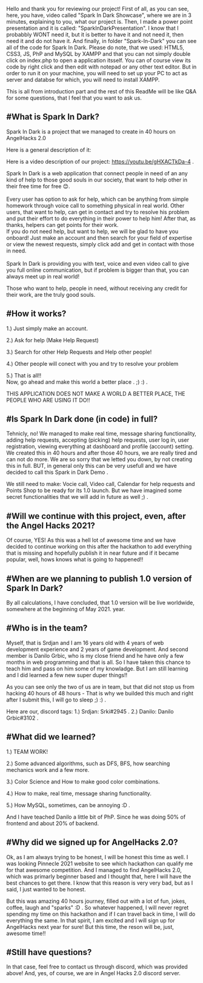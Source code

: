 Hello and thank you for reviewing our project! 
First of all, as you can see, here, you have, video called "Spark In Dark Showcase", where we are in 3 minutes, explaining to you, what our project is. 
Then, I made a power point presentation and it is called: "SparkInDarkPresentation". I know that I probabbly WONT need it, but it is better to have it and not need it, then need it and do not have it. 
And finally, in folder "Spark-In-Dark" you can see all of the code for Spark In Dark. 
Please do note, that we used: HTML5, CSS3, JS, PhP and MySQL by XAMPP and that you can not simply double click on index.php to open a application itsself. You can of course view its code by right click and then edit with notepad or any other text editor. 
But in order to run it on your machine, you will need to set up your PC to act as server and databse for which, you will need to install XAMPP. 

This is all from introduction part and the rest of this ReadMe will be like Q&A for some questions, that I feel that you want to ask us. 

#What is Spark In Dark? 
--------------------------------------

Spark In Dark is a project that we managed to create in 40 hours on AngelHacks 2.0 

Here is a general description of it: 


Here is a video description of our project: https://youtu.be/gHXACTkDa-4 . 

Spark In Dark is a web application that connect people in need of an any kind of help to those good souls in our society, that want to help other in their free time for free 😊.  <br> <br>
Every user has option to ask for help, which can be anything from simple homework through voice call to something physical in real world. Other users, that want to help, can get in contact and try to resolve his problem and put their effort to do everything in their power to help him! After that, as thanks, helpers can get points for their work. <br>
If you do not need help, but want to help, we will be glad to have you onboard! Just make an account and then search for your field of expertise or view the newest requests, simply click add and get in contact with those in need. <br> <br>
Spark In Dark is providing you with text, voice and even video call to give you full online communication, but if problem is bigger than that, you can always meet up in real world!

Those who want to help, people in need, without receiving any credit for their work, are the truly good souls. 


#How it works? 
--------------------------------------

1.) Just simply make an account. <br> 

2.) Ask for help (Make Help Request) <br> 

3.) Search for other Help Requests and Help other people! <br> 

4.) Other people will conect with you and try to resolve your problem <br> 

5.) That is all!! <br> Now, go ahead and make this world a better place . ;) :) . 

THIS APPLICATION DOES NOT MAKE A WORLD A BETTER PLACE, THE PEOPLE WHO ARE USING IT DO!! 

#Is Spark In Dark done (in code) in full? 
--------------------------------------

Tehnicly, no! 
We managed to make real time, message sharing functionality, adding help requests, accepting (picking) help requests, user log in, user registration, viewing everything at dashboard and profile (account) setting. 
We created this in 40 hours and after those 40 hours, we are really tired and can not do more. We are so sorry that we letted you down, by not creating this in full. BUT, in general only this can be very usefull and we have decided to call this Spark in Dark Demo . 

We still need to make: Vocie call, Video call, Calendar for help requests and Points Shop to be ready for its 1.0 launch. 
But we have imagined some secret functionalities that we will add in future as well ;) . 

#Will we continue with this project, even, after the Angel Hacks 2021? 
--------------------------------------

Of course, YES! 
As this was a hell lot of awesome time and we have decided to continue working on this after the hackathon to add everything that is missing and hopefully publish it in near future and if it became popular, well, hows knows what is going to happened!! 

#When are we planning to publish 1.0 version of Spark In Dark? 
--------------------------------------

By all calculations, I have concluded, that 1.0 version will be live worldwide, somewhere at the beginning of May 2021. year. 

#Who is in the team? 
--------------------------------------

Myself, that is Srdjan and I am 16 years old with 4 years of web development experience and 2 years of game development. And second member is Danilo Grbic, who is my close friend and he have only a few months in web programming and that is all. 
So I have taken this chance to teach him and pass on him some of my knowladge. But I am still learning and I did learned a few new super duper things!! 

As you can see only the two of us are in team, but that did not stop us from hacking 40 hours of 48 hours - That is why we builded this much and right after I submit this, I will go to sleep ;) :) . 

Here are our, discord tags: 
1.) Srdjan: Srki#2945 . 
2.) Danilo: Danilo Grbic#3102 . 

#What did we learned? 
--------------------------------------

1.) TEAM WORK! ​

2.) Some advanced algorithms, such as DFS, BFS, how searching mechanics work and a few more. ​

3.) Color Science and How to make good color combinations. ​

4.) How to make, real time, message sharing functionality.  ​

5.) How MySQL, sometimes, can be annoying :D . 

And I have teached Danilo a little bit of PhP. 
Since he was doing 50% of frontend and about 20% of backend. 


#Why did we signed up for AngelHacks 2.0? 
--------------------------------------

Ok, as I am always trying to be honest, I will be honest this time as well. 
I was looking Pinnecle 2021 website to see which hackathon can qualify me for that awesome competition. 
And I managed to find AngelHacks 2.0, which was primarly beginner based and I thought that, here I will have the best chances to get there. 
I know that this reason is very very bad, but as I said, I just wanted to be honest. 

But this was amazing 40 hours journey, filled out with a lot of fun, jokes, coffee, laugh and "sparks" :D . So whatever happened, I will never regret spending my time on this hackathon and if I can travel back in time, I will do everything the same. 
In that spirit, I am excited and I will sign up for AngelHacks next year for sure! But this time, the reson will be, just, awesome time!! 

#Still have questions? 
------------------------------------

In that case, feel free to contact us through discord, which was provided above! 
And, yes, of course, we are in Angel Hacks 2.0 discord server. 
